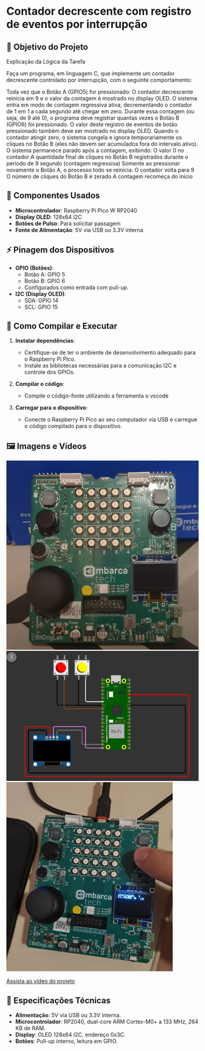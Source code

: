# Contador decrescente com registro de eventos por interrupção

## 🎯 Objetivo do Projeto

Explicação da Lógica da Tarefa

Faça um programa, em linguagem C, que implemente um contador decrescente controlado por interrupção, com o seguinte comportamento:

Toda vez que o Botão A (GPIO5) for pressionado:
O contador decrescente reinicia em 9 e o valor da contagem é mostrado no display OLED.
O sistema entra em modo de contagem regressiva ativa, decrementando o contador de 1 em 1 a cada segundo até chegar em zero.
Durante essa contagem (ou seja, de 9 até 0), o programa deve registrar quantas vezes o Botão B (GPIO6) foi pressionado. O valor deste registro de eventos de botão pressionado também deve ser mostrado no display OLED.
Quando o contador atingir zero, o sistema congela e ignora temporariamente os cliques no Botão B (eles não devem ser acumulados fora do intervalo ativo).
O sistema permanece parado após a contagem, exibindo:
O valor 0 no contador
A quantidade final de cliques no Botão B registrados durante o período de 9 segundo (contagem regressiva)
Somente ao pressionar novamente o Botão A, o processo todo se reinicia:
O contador volta para 9
O número de cliques do Botão B é zerado
A contagem recomeça do início

## 🧩 Componentes Usados
- **Microcontrolador**: Raspberry Pi Pico W RP2040
- **Display OLED**: 128x64 I2C
- **Botões de Pulso**: Para solicitar passagem
- **Fonte de Alimentação**: 5V via USB ou 3.3V interna

## ⚡ Pinagem dos Dispositivos
- **GPIO (Botões)**: 
  - Botão A: GPIO 5
  - Botão B: GPIO 6
  - Configurados como entrada com pull-up.
- **I2C (Display OLED)**:
  - SDA: GPIO 14
  - SCL: GPIO 15

## 🧪 Como Compilar e Executar
1. **Instalar dependências**:
   - Certifique-se de ter o ambiente de desenvolvimento adequado para o Raspberry Pi Pico.
   - Instale as bibliotecas necessárias para a comunicação I2C e controle dos GPIOs.

2. **Compilar o código**:
   - Compile o código-fonte utilizando a ferramenta o vscode

3. **Carregar para o dispositivo**:
   - Conecte o Raspberry Pi Pico ao seu computador via USB e carregue o código compilado para o dispositivo.

## 🖼️ Imagens e Vídeos
![Foto do Setup](images/bitdoglab.png)
![Pinagem](images/pinagem.png)
![Funcionamento](images/proj_cliques.png)


[Assista ao vídeo do projeto](https://www.youtube.com/shorts/SDqPEH9o-EU)


## 📝 Especificações Técnicas
- **Alimentação**: 5V via USB ou 3.3V interna.
- **Microcontrolador**: RP2040, dual-core ARM Cortex-M0+ a 133 MHz, 264 KB de RAM.
- **Display**: OLED 128x64 I2C, endereço 0x3C.
- **Botões**: Pull-up interno, leitura em GPIO.


